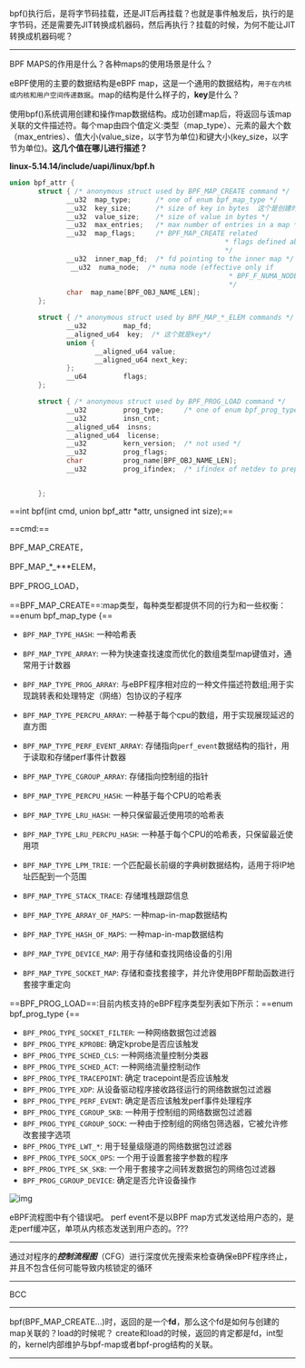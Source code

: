 

bpf()执行后，是将字节码挂载，还是JIT后再挂载？也就是事件触发后，执行的是字节码，还是需要先JIT转换成机器码，然后再执行？挂载的时候，为何不能让JIT转换成机器码呢？

------

BPF MAPS的作用是什么？各种maps的使用场景是什么？

eBPF使用的主要的数据结构是eBPF map，这是一个通用的数据结构，```用于在内核或内核和用户空间传递数据```。map的结构是什么样子的，**key**是什么？

使用bpf()系统调用创建和操作map数据结构。成功创建map后，将返回与该map关联的文件描述符。每个map由四个值定义:类型（map_type）、元素的最大个数（max_entries）、值大小(value_size，以字节为单位)和键大小(key_size，以字节为单位)。**这几个值在哪儿进行描述？**

**linux-5.14.14/include/uapi/linux/bpf.h**

```c
union bpf_attr {
       struct { /* anonymous struct used by BPF_MAP_CREATE command */
              __u32  map_type;      /* one of enum bpf_map_type */
              __u32  key_size;      /* size of key in bytes  这个是创建时指定的key长度*/
              __u32  value_size;    /* size of value in bytes */
              __u32  max_entries;   /* max number of entries in a map */
              __u32  map_flags;     /* BPF_MAP_CREATE related
                                                     * flags defined above.
                                                     */
              __u32  inner_map_fd;  /* fd pointing to the inner map */
               __u32  numa_node;  /* numa node (effective only if
                                                      * BPF_F_NUMA_NODE is set).
                                                      */
              char  map_name[BPF_OBJ_NAME_LEN];
       };

       struct { /* anonymous struct used by BPF_MAP_*_ELEM commands */
              __u32         map_fd;
              __aligned_u64  key;  /* 这个就是key*/
              union {
                     __aligned_u64 value;
                     __aligned_u64 next_key;
              };
              __u64         flags;
       };

       struct { /* anonymous struct used by BPF_PROG_LOAD command */
              __u32         prog_type;     /* one of enum bpf_prog_type */
              __u32         insn_cnt;
              __aligned_u64  insns;
              __aligned_u64  license;
              __u32         kern_version;  /* not used */
              __u32         prog_flags;
              char          prog_name[BPF_OBJ_NAME_LEN];
              __u32         prog_ifindex;  /* ifindex of netdev to prep for */


       };
```



==int bpf(int cmd, union bpf_attr *attr, unsigned int size);==

==cmd:==

BPF_MAP_CREATE，

BPF_MAP_*_***ELEM，

BPF_PROG_LOAD，



==BPF_MAP_CREATE==:map类型，每种类型都提供不同的行为和一些权衡：==enum bpf_map_type {==

- `BPF_MAP_TYPE_HASH`: 一种哈希表

- `BPF_MAP_TYPE_ARRAY`: 一种为快速查找速度而优化的数组类型map键值对，通常用于计数器

- `BPF_MAP_TYPE_PROG_ARRAY`: 与eBPF程序相对应的一种文件描述符数组;用于实现跳转表和处理特定（网络）包协议的子程序

- `BPF_MAP_TYPE_PERCPU_ARRAY`: 一种基于每个cpu的数组，用于实现展现延迟的直方图

- `BPF_MAP_TYPE_PERF_EVENT_ARRAY`: 存储指向`perf_event`数据结构的指针，用于读取和存储perf事件计数器

- `BPF_MAP_TYPE_CGROUP_ARRAY`: 存储指向控制组的指针

- `BPF_MAP_TYPE_PERCPU_HASH`: 一种基于每个CPU的哈希表

- `BPF_MAP_TYPE_LRU_HASH`: 一种只保留最近使用项的哈希表

- `BPF_MAP_TYPE_LRU_PERCPU_HASH`: 一种基于每个CPU的哈希表，只保留最近使用项

- `BPF_MAP_TYPE_LPM_TRIE`: 一个匹配最长前缀的字典树数据结构，适用于将IP地址匹配到一个范围

- `BPF_MAP_TYPE_STACK_TRACE`: 存储堆栈跟踪信息

- `BPF_MAP_TYPE_ARRAY_OF_MAPS`: 一种map-in-map数据结构

- `BPF_MAP_TYPE_HASH_OF_MAPS`: 一种map-in-map数据结构

- `BPF_MAP_TYPE_DEVICE_MAP`: 用于存储和查找网络设备的引用

- `BPF_MAP_TYPE_SOCKET_MAP`: 存储和查找套接字，并允许使用BPF帮助函数进行套接字重定向

    

==BPF_PROG_LOAD==:目前内核支持的eBPF程序类型列表如下所示：==enum bpf_prog_type {==

- `BPF_PROG_TYPE_SOCKET_FILTER`: 一种网络数据包过滤器
- `BPF_PROG_TYPE_KPROBE`: 确定kprobe是否应该触发
- `BPF_PROG_TYPE_SCHED_CLS`: 一种网络流量控制分类器
- `BPF_PROG_TYPE_SCHED_ACT`: 一种网络流量控制动作
- `BPF_PROG_TYPE_TRACEPOINT`: 确定 tracepoint是否应该触发
- `BPF_PROG_TYPE_XDP`: 从设备驱动程序接收路径运行的网络数据包过滤器
- `BPF_PROG_TYPE_PERF_EVENT`: 确定是否应该触发perf事件处理程序
- `BPF_PROG_TYPE_CGROUP_SKB`: 一种用于控制组的网络数据包过滤器
- `BPF_PROG_TYPE_CGROUP_SOCK`: 一种由于控制组的网络包筛选器，它被允许修改套接字选项
- `BPF_PROG_TYPE_LWT_*`: 用于轻量级隧道的网络数据包过滤器
- `BPF_PROG_TYPE_SOCK_OPS`: 一个用于设置套接字参数的程序
- `BPF_PROG_TYPE_SK_SKB`: 一个用于套接字之间转发数据包的网络包过滤器
- `BPF_PROG_CGROUP_DEVICE`: 确定是否允许设备操作



![img](https://davidlovezoe.club/wordpress/wp-content/uploads/2020/04/ebpfworkflow.png)

eBPF流程图中有个错误吧。
perf event不是以BPF map方式发送给用户态的，是走perf缓冲区，单项从内核态发送到用户态的。???

------



通过对程序的***控制流程图***（CFG）进行深度优先搜索来检查确保eBPF程序终止，并且不包含任何可能导致内核锁定的循环

------

BCC

------

bpf(BPF_MAP_CREATE...)时，返回的是一个**fd**，那么这个fd是如何与创建的map关联的？load的时候呢？
create和load的时候，返回的肯定都是fd，int型的，kernel内部维护与bpf-map或者bpf-prog结构的关联。



------



